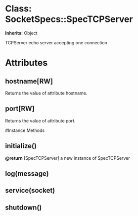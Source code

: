 # Class: SocketSpecs::SpecTCPServer
**Inherits:** Object
    

TCPServer echo server accepting one connection


# Attributes
## hostname[RW] [](#attribute-i-hostname)
Returns the value of attribute hostname.

## port[RW] [](#attribute-i-port)
Returns the value of attribute port.


#Instance Methods
## initialize() [](#method-i-initialize)

**@return** [SpecTCPServer] a new instance of SpecTCPServer

## log(message) [](#method-i-log)

## service(socket) [](#method-i-service)

## shutdown() [](#method-i-shutdown)

